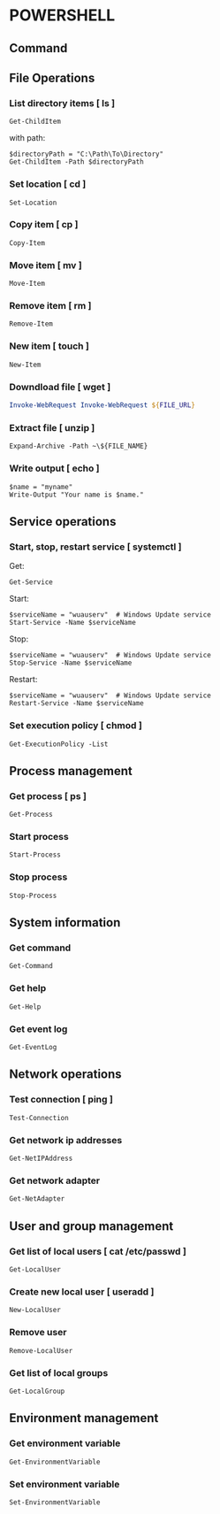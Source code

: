# POWERSHELL

## Command
## File Operations
### List directory items [ ls ]
```
Get-ChildItem
```

with path:
```
$directoryPath = "C:\Path\To\Directory"
Get-ChildItem -Path $directoryPath
```

### Set location [ cd ]
```
Set-Location
```

### Copy item [ cp ]
```
Copy-Item
```

### Move item [ mv ]
```
Move-Item
```

### Remove item [ rm ]
```
Remove-Item
```

### New item [ touch ]
```
New-Item
```

### Downdload file [ wget ]
```powershell
Invoke-WebRequest Invoke-WebRequest ${FILE_URL}
```

### Extract file [ unzip ]
```
Expand-Archive -Path ~\${FILE_NAME}
```

### Write output [ echo ]
```
$name = "myname"
Write-Output "Your name is $name."
```

## Service operations
### Start, stop, restart service [ systemctl ]
Get:
```
Get-Service
```

Start:
```
$serviceName = "wuauserv"  # Windows Update service
Start-Service -Name $serviceName
```

Stop:
```
$serviceName = "wuauserv"  # Windows Update service
Stop-Service -Name $serviceName
```

Restart:
```
$serviceName = "wuauserv"  # Windows Update service
Restart-Service -Name $serviceName
```

### Set execution policy [ chmod ]
```
Get-ExecutionPolicy -List
```

## Process management
### Get process [ ps ]
```
Get-Process
```

### Start process
```
Start-Process
```

### Stop process
```
Stop-Process
```

## System information
### Get command
```
Get-Command
```

### Get help
```
Get-Help
```

### Get event log
```
Get-EventLog
```

## Network operations
### Test connection [ ping ] 
```
Test-Connection
```

### Get network ip addresses 
```
Get-NetIPAddress
```

### Get network adapter
```
Get-NetAdapter
```

## User and group management
### Get list of local users [ cat /etc/passwd ]
```
Get-LocalUser
```

### Create new local user [ useradd ]
```
New-LocalUser
```

### Remove user
```
Remove-LocalUser
```

### Get list of local groups
```
Get-LocalGroup
```

## Environment management
### Get environment variable
```
Get-EnvironmentVariable
```

### Set environment variable
```
Set-EnvironmentVariable
```

